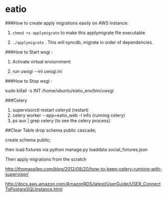 # eatio

###How to create apply migrations easily on AWS instance:
1. `chmod +x applymigrate` to make this applymigrate file executable

2. `./applymigrate` . This will syncdb, migrate in order of dependencies. 

###How to Start wsgi :

1. Activate virtual enviornment

2. run uwsgi --ini uwsgi.ini 

###How to Stop wsgi :

sudo killall -s INT /home/ubuntu/eatio_env/bin/uwsgi

###Celery 
1. supervisorctl restart celeryd (restart)
2. celery worker --app=eatio_web -l info (running celery)
3. ps aux | grep celery (to see the celery process)

##Clear Table
drop schema public cascade;

create schema public;

then load fixtures via python manage.py loaddata social_fixtures.json

Then apply migrations from the scratch

http://thomassileo.com/blog/2012/08/20/how-to-keep-celery-running-with-supervisor/

http://docs.aws.amazon.com/AmazonRDS/latest/UserGuide/USER_ConnectToPostgreSQLInstance.html



